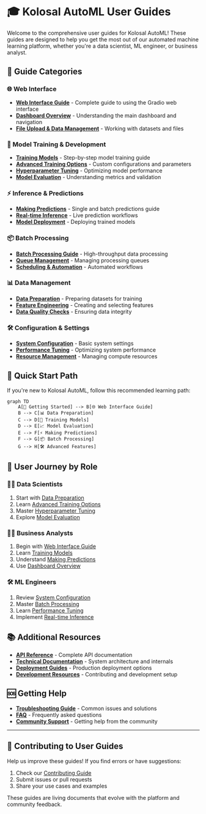 # 🎓 Kolosal AutoML User Guides

Welcome to the comprehensive user guides for Kolosal AutoML! These guides are designed to help you get the most out of our automated machine learning platform, whether you're a data scientist, ML engineer, or business analyst.

## 📖 Guide Categories

### 🌐 Web Interface
- **[Web Interface Guide](web-interface.md)** - Complete guide to using the Gradio web interface
- **[Dashboard Overview](dashboard.md)** - Understanding the main dashboard and navigation
- **[File Upload & Data Management](data-management.md)** - Working with datasets and files

### 🚂 Model Training & Development
- **[Training Models](training-models.md)** - Step-by-step model training guide
- **[Advanced Training Options](advanced-training.md)** - Custom configurations and parameters
- **[Hyperparameter Tuning](hyperparameter-tuning.md)** - Optimizing model performance
- **[Model Evaluation](model-evaluation.md)** - Understanding metrics and validation

### ⚡ Inference & Predictions
- **[Making Predictions](inference.md)** - Single and batch predictions guide
- **[Real-time Inference](realtime-inference.md)** - Live prediction workflows
- **[Model Deployment](model-deployment.md)** - Deploying trained models

### 📦 Batch Processing
- **[Batch Processing Guide](batch-processing.md)** - High-throughput data processing
- **[Queue Management](queue-management.md)** - Managing processing queues
- **[Scheduling & Automation](scheduling.md)** - Automated workflows

### 📊 Data Management
- **[Data Preparation](data-preparation.md)** - Preparing datasets for training
- **[Feature Engineering](feature-engineering.md)** - Creating and selecting features
- **[Data Quality Checks](data-quality.md)** - Ensuring data integrity

### 🛠️ Configuration & Settings
- **[System Configuration](system-configuration.md)** - Basic system settings
- **[Performance Tuning](performance-tuning.md)** - Optimizing system performance
- **[Resource Management](resource-management.md)** - Managing compute resources

## 🚀 Quick Start Path

If you're new to Kolosal AutoML, follow this recommended learning path:

```mermaid
graph TD
    A[📖 Getting Started] --> B[🌐 Web Interface Guide]
    B --> C[📊 Data Preparation]
    C --> D[🚂 Training Models]
    D --> E[📈 Model Evaluation]
    E --> F[⚡ Making Predictions]
    F --> G[📦 Batch Processing]
    G --> H[🛠️ Advanced Features]
```

## 🎯 User Journey by Role

### 👨‍🔬 **Data Scientists**
1. Start with [Data Preparation](data-preparation.md)
2. Learn [Advanced Training Options](advanced-training.md)
3. Master [Hyperparameter Tuning](hyperparameter-tuning.md)
4. Explore [Model Evaluation](model-evaluation.md)

### 👩‍💼 **Business Analysts**  
1. Begin with [Web Interface Guide](web-interface.md)
2. Learn [Training Models](training-models.md)
3. Understand [Making Predictions](inference.md)
4. Use [Dashboard Overview](dashboard.md)

### 🛠️ **ML Engineers**
1. Review [System Configuration](system-configuration.md)
2. Master [Batch Processing](batch-processing.md)
3. Learn [Performance Tuning](performance-tuning.md)
4. Implement [Real-time Inference](realtime-inference.md)

## 📚 Additional Resources

- **[API Reference](../api-reference/)** - Complete API documentation
- **[Technical Documentation](../technical/)** - System architecture and internals
- **[Deployment Guides](../deployment/)** - Production deployment options
- **[Development Resources](../development/)** - Contributing and development setup

## 🆘 Getting Help

- **[Troubleshooting Guide](troubleshooting.md)** - Common issues and solutions
- **[FAQ](faq.md)** - Frequently asked questions
- **[Community Support](community.md)** - Getting help from the community

---

## 📝 Contributing to User Guides

Help us improve these guides! If you find errors or have suggestions:

1. Check our [Contributing Guide](../development/contributing.md)
2. Submit issues or pull requests
3. Share your use cases and examples

These guides are living documents that evolve with the platform and community feedback.
